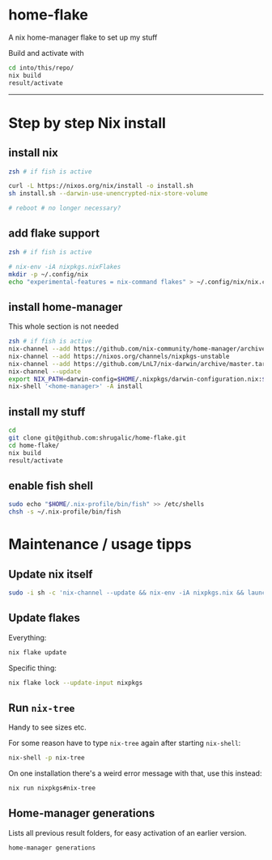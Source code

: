 # home-flake
A nix home-manager flake to set up my stuff

Build and activate with
```sh
cd into/this/repo/
nix build
result/activate
```

----

# Step by step Nix install

## install nix
```sh
zsh # if fish is active

curl -L https://nixos.org/nix/install -o install.sh
sh install.sh --darwin-use-unencrypted-nix-store-volume

# reboot # no longer necessary?
```

## add flake support
```sh
zsh # if fish is active

# nix-env -iA nixpkgs.nixFlakes
mkdir -p ~/.config/nix 
echo "experimental-features = nix-command flakes" > ~/.config/nix/nix.conf
```

## install home-manager
This whole section is not needed
```sh
zsh # if fish is active
nix-channel --add https://github.com/nix-community/home-manager/archive/master.tar.gz home-manager
nix-channel --add https://nixos.org/channels/nixpkgs-unstable
nix-channel --add https://github.com/LnL7/nix-darwin/archive/master.tar.gz darwin
nix-channel --update
export NIX_PATH=darwin-config=$HOME/.nixpkgs/darwin-configuration.nix:$HOME/.nix-defexpr/channels${NIX_PATH:+:}$NIX_PATH
nix-shell '<home-manager>' -A install
```

## install my stuff
```sh
cd
git clone git@github.com:shrugalic/home-flake.git
cd home-flake/
nix build
result/activate
```

## enable fish shell
```sh
sudo echo "$HOME/.nix-profile/bin/fish" >> /etc/shells
chsh -s ~/.nix-profile/bin/fish
```

# Maintenance / usage tipps
## Update nix itself
```sh
sudo -i sh -c 'nix-channel --update && nix-env -iA nixpkgs.nix && launchctl remove org.nixos.nix-daemon && launchctl load /Library/LaunchDaemons/org.nixos.nix-daemon.plist'
```

## Update flakes
Everything:
```sh
nix flake update
```

Specific thing:
```sh
nix flake lock --update-input nixpkgs
```

## Run `nix-tree`
Handy to see sizes etc.

For some reason have to type `nix-tree` again after starting `nix-shell`:
```sh
nix-shell -p nix-tree
```
On one installation there's a weird error message with that, use this instead:
```sh
nix run nixpkgs#nix-tree
```

## Home-manager generations
Lists all previous result folders, for easy activation of an earlier version.
```sh
home-manager generations
```

